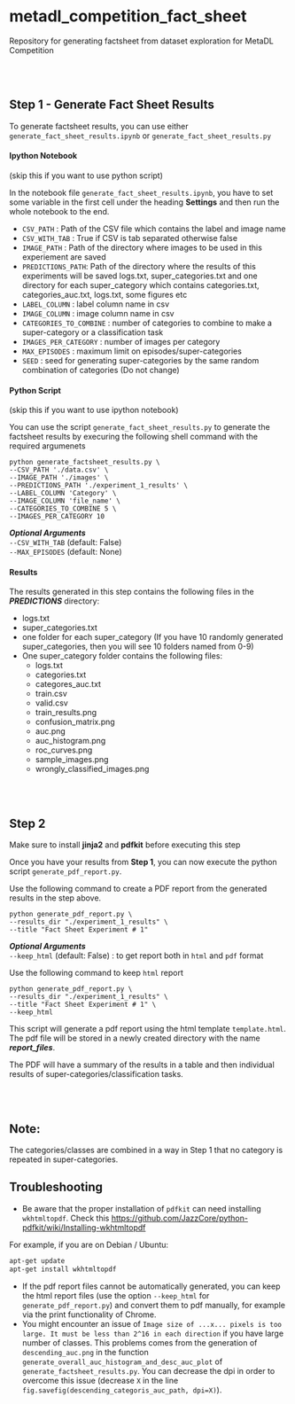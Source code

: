 # metadl_competition_fact_sheet
Repository for generating factsheet from dataset exploration for MetaDL Competition


<br>
<br>

## Step 1 - Generate Fact Sheet Results

To generate factsheet results, you can use either `generate_fact_sheet_results.ipynb` or `generate_fact_sheet_results.py` 


#### Ipython Notebook 
(skip this if you want to use python script)

In the notebook file `generate_fact_sheet_results.ipynb`, you have to set some variable in the first cell under the heading **Settings** and then run the whole notebook to the end.

- `CSV_PATH` : Path of the CSV file which contains the label and image name
- `CSV_WITH_TAB` : True if CSV is tab separated otherwise false
- `IMAGE_PATH` : Path of the directory where images to be used in this experiement are saved
- `PREDICTIONS_PATH`: Path of the directory where the results of this experiments will be saved logs.txt, super_categories.txt and one directory for each super_category which contains categories.txt, categories_auc.txt, logs.txt, some figures etc 
- `LABEL_COLUMN` : label column name in csv
- `IMAGE_COLUMN` : image column name in csv
- `CATEGORIES_TO_COMBINE` : number of categories to combine to make a super-category or a classification task
- `IMAGES_PER_CATEGORY` : number of images per category
- `MAX_EPISODES` : maximum limit on episodes/super-categories
- `SEED` : seed for generating super-categories by the same random combination of categories (Do not change)


#### Python Script
(skip this if you want to use ipython notebook)

You can use the script `generate_fact_sheet_results.py` to generate the factsheet results by execuring the following shell command with the required argumenets

```
python generate_factsheet_results.py \
--CSV_PATH './data.csv' \
--IMAGE_PATH './images' \
--PREDICTIONS_PATH './experiment_1_results' \
--LABEL_COLUMN 'Category' \
--IMAGE_COLUMN 'file_name' \
--CATEGORIES_TO_COMBINE 5 \
--IMAGES_PER_CATEGORY 10
```

***Optional Arguments***  
`--CSV_WITH_TAB` (default: False)  
`--MAX_EPISODES` (default: None)  



#### Results
The results generated in this step contains the following files in the ***PREDICTIONS*** directory:

- logs.txt
- super_categories.txt
- one folder for each super_category (If you have 10 randomly generated super_categories, then you will see 10 folders named from 0-9)
- One super_category folder contains the following files:
    - logs.txt
    - categories.txt
    - categores_auc.txt
    - train.csv
    - valid.csv
    - train_results.png
    - confusion_matrix.png
    - auc.png
    - auc_histogram.png
    - roc_curves.png
    - sample_images.png
    - wrongly_classified_images.png



<br>
<br>


## Step 2

Make sure to install **jinja2** and **pdfkit** before executing this step

Once you have your results from **Step 1**, you can now execute the python script `generate_pdf_report.py`.

Use the following command to create a PDF report from the generated results in the step above.

```
python generate_pdf_report.py \
--results_dir "./experiment_1_results" \
--title "Fact Sheet Experiment # 1"
```

***Optional Arguments***  
`--keep_html` (default: False) : to get report both in `html` and `pdf` format


Use the following command to keep `html` report

```
python generate_pdf_report.py \
--results_dir "./experiment_1_results" \
--title "Fact Sheet Experiment # 1" \
--keep_html
```

This script will generate a pdf report using the html template `template.html`. The pdf file will be stored in a newly created directory with the name ***report_files***.

The PDF will have a summary of the results in a table and then individual results of super-categories/classification tasks.



<br>
<br>

## Note:
The categories/classes are combined in a way in Step 1 that no category is repeated in super-categories.  



## Troubleshooting

* Be aware that the proper installation of `pdfkit` can need installing `wkhtmltopdf`. Check this https://github.com/JazzCore/python-pdfkit/wiki/Installing-wkhtmltopdf 

For example, if you are on Debian / Ubuntu:

```bash
apt-get update
apt-get install wkhtmltopdf
```

* If the pdf report files cannot be automatically generated, you can keep the html report files (use the option `--keep_html` for `generate_pdf_report.py`) and convert them to pdf manually, for example via the print functionality of Chrome.
* You might encounter an issue of `Image size of ...x... pixels is too large. It must be less than 2^16 in each direction` if you have large number of classes. This problems comes from the generation of `descending_auc.png` in the function `generate_overall_auc_histogram_and_desc_auc_plot` of `generate_factsheet_results.py`. You can decrease the dpi in order to overcome this issue (decrease `X` in the line `fig.savefig(descending_categoris_auc_path, dpi=X)`).